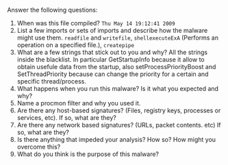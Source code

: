 Answer the following questions: 
1) When was this file compiled? `Thu May 14 19:12:41 2009`
2) List a few imports or sets of imports and describe how the malware might use them. 
	`readfile` and `writefile`, `shellexecuteExA` (Performs an operation on a specified file.), `createpipe`
3) What are a few strings that stick out to you and why? 
	All the strings inside the blacklist. In particular GetStartupInfo because it allow to obtain usefule data from the startup, also setProcessPriorityBoost and SetThreadPriority because can change the priority for a certain and specific thread/process.
4) What happens when you run this malware? Is it what you expected and why? 
5) Name a procmon filter and why you used it. 
6) Are there any host-based signatures? (Files, registry keys, processes or services, etc). If so, what are they? 
7) Are there any network based signatures? (URLs, packet contents. etc) If so, what are they?
8) Is there anything that impeded your analysis? How so? How might you overcome this?
9) What do you think is the purpose of this malware?
